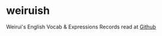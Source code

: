 # weiruish
Weirui's English Vocab & Expressions Records
read at [Github](https://github.com/weirui-kong/weiruish/blob/main/main.md)
